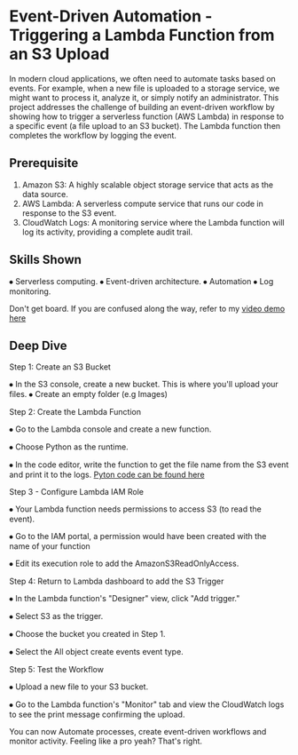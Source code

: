 # Event-Driven Automation - Triggering a Lambda Function from an S3 Upload

In modern cloud applications, we often need to automate tasks based on events. For example, when a new file is uploaded to a storage service, we might want to process it, analyze it, or simply notify an administrator. This project addresses the challenge of building an event-driven workflow by showing how to trigger a serverless function (AWS Lambda) in response to a specific event (a file upload to an S3 bucket). The Lambda function then completes the workflow by logging the event.

## Prerequisite
1.	Amazon S3: A highly scalable object storage service that acts as the data source.
2.	AWS Lambda: A serverless compute service that runs our code in response to the S3 event.
3.	CloudWatch Logs: A monitoring service where the Lambda function will log its activity, providing a complete audit trail.

## Skills Shown
⦁	Serverless computing.
⦁	Event-driven architecture.
⦁	Automation 
⦁	Log monitoring.

Don't get board. If you are confused along the way, refer to my [video demo here](#)

## Deep Dive

Step 1: Create an S3 Bucket

⦁	In the S3 console, create a new bucket. This is where you'll upload your files. 
⦁	Create an empty folder (e.g Images)

Step 2: Create the Lambda Function

⦁	Go to the Lambda console and create a new function.

⦁	Choose Python as the runtime.

⦁	In the code editor, write the function to get the file name from the S3 event and print it to the logs.
[Pyton code can be found here](#)

Step 3 - Configure Lambda IAM Role

⦁	Your Lambda function needs permissions to access S3 (to read the event).

⦁	Go to the IAM portal, a permission would have been created with the name of your function

⦁	Edit its execution role to add the AmazonS3ReadOnlyAccess.

Step 4: Return to Lambda dashboard to add the S3 Trigger

⦁	In the Lambda function's "Designer" view, click "Add trigger."

⦁	Select S3 as the trigger.

⦁	Choose the bucket you created in Step 1.

⦁	Select the All object create events event type.

Step 5: Test the Workflow

⦁	Upload a new file to your S3 bucket.

⦁	Go to the Lambda function's "Monitor" tab and view the CloudWatch logs to see the print message confirming the upload.

You can now Automate processes, create event-driven workflows and monitor activity. Feeling like a pro yeah? That's right.
